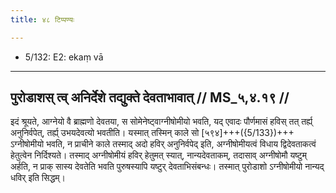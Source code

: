 ```yaml
---
title: ४८ टिप्पण्यः

---
```

- 5/132: E2: ekaṃ vā

____________________________________________


## पुरोडाशस् त्व् अनिर्देशे तद्युक्ते देवताभावात् // MS_५,४.१९ //

इदं श्रूयते, आग्नेयो वै ब्राह्मणो देवतया, स सोमेनेष्ट्वाग्नीषोमीयो भवति, यद् एवादः पौर्णमासं हविस् तत् तर्ह्य् अनुनिर्वपेत्, तर्ह्य् उभयदेवत्यो भवतीति। यस्मात् तस्मिन् काले सो [५९४]+++({5/133})+++ ऽग्नीषोमीयो भवति, न प्राचीने काले तस्माद् अदो हविर् अनुनिर्वपेद् इति, अग्नीषोमीयत्वं विधाय द्विदेवताकत्वं हेतुत्वेन निर्दिश्यते। तस्माद् अग्नीषोमीयं हविर् हेतुमत् स्यात्, नान्यदेवताकम्, तदासाव् अग्नीषोमौ यष्टुम् अर्हति, न प्राक् सास्य देवतेति भवति पुरुषस्यापि यष्टुर् देवताभिसंबन्धः। तस्मात् पुरोडाशो ऽग्नीषोमीयो नान्यद् धविर् इति सिद्धम्।
